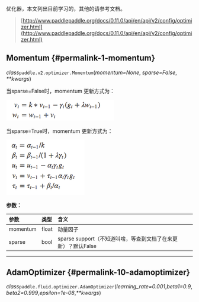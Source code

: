 优化器，本文列出目前学习的，其他的请参考文档。

> [http://www.paddlepaddle.org/docs/0.11.0/api/en/api/v2/config/optimizer.html](http://www.paddlepaddle.org/docs/0.11.0/api/en/api/v2/config/optimizer.html)

## Momentum {#permalink-1-momentum}

_class_`paddle.v2.optimizer.Momentum`\(_momentum=None_, _sparse=False_, _\*\*kwargs_\)

当sparse=False时，momentum 更新方式为：

![](/assets/import-2018年05月29日17:50:36.png)

当sparse=True时，momentum 更新方式为：

![](/assets/import-2018年05月29日17:53:41.png)

**参数：**

| 参数 | 类型 | 含义 |
| :--- | :--- | :--- |
| momentum | float | 动量因子 |
| sparse | bool | sparse support（不知道叫啥，等查到文档了在来更新）？默认False |

---

## AdamOptimizer {#permalink-10-adamoptimizer}



_class_`paddle.fluid.optimizer.AdamOptimizer`\(_learning\_rate=0.001_,_beta1=0.9_,_beta2=0.999_,_epsilon=1e-08_,_\*\*kwargs_\)

